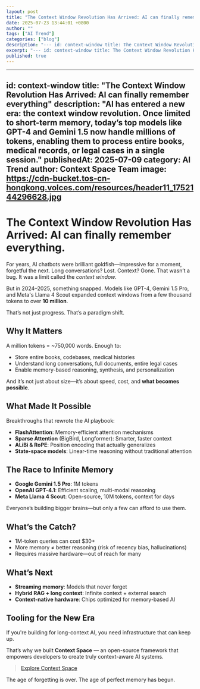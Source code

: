```yaml
---
layout: post
title: "The Context Window Revolution Has Arrived: AI can finally remember everything"
date: 2025-07-23 13:44:01 +0800
author: ""
tags: ["AI Trend"]
categories: ["blog"]
description: "--- id: context-window title: The Context Window Revolution Has Arrived: AI can finally remember everything description: AI has entered a new era: the..."
excerpt: "--- id: context-window title: The Context Window Revolution Has Arrived: AI can ..."
published: true
---
```


---
id: context-window
title: "The Context Window Revolution Has Arrived: AI can finally remember everything"
description: "AI has entered a new era: the context window revolution. Once limited to short-term memory, today’s top models like GPT-4 and Gemini 1.5 now handle millions of tokens, enabling them to process entire books, medical records, or legal cases in a single session."
publishedAt: 2025-07-09
category: AI Trend
author: Context Space Team
image: https://cdn-bucket.tos-cn-hongkong.volces.com/resources/header11_1752144296628.jpg
---

# The Context Window Revolution Has Arrived: AI can finally remember everything.

For years, AI chatbots were brilliant goldfish—impressive for a moment, forgetful the next. Long conversations? Lost. Context? Gone. That wasn’t a bug. It was a limit called the *context window*.

But in 2024–2025, something snapped. Models like GPT-4, Gemini 1.5 Pro, and Meta's Llama 4 Scout expanded context windows from a few thousand tokens to over **10 million**.

That’s not just progress. That’s a paradigm shift.

## Why It Matters

A million tokens = ~750,000 words. Enough to:
- Store entire books, codebases, medical histories
- Understand long conversations, full documents, entire legal cases
- Enable memory-based reasoning, synthesis, and personalization

And it’s not just about size—it’s about speed, cost, and **what becomes possible**.

## What Made It Possible

Breakthroughs that rewrote the AI playbook:
- **FlashAttention**: Memory-efficient attention mechanisms
- **Sparse Attention** (BigBird, Longformer): Smarter, faster context
- **ALiBi & RoPE**: Position encoding that actually generalizes
- **State-space models**: Linear-time reasoning without traditional attention

## The Race to Infinite Memory

- **Google Gemini 1.5 Pro**: 1M tokens
- **OpenAI GPT-4.1**: Efficient scaling, multi-modal reasoning
- **Meta Llama 4 Scout**: Open-source, 10M tokens, context for days

Everyone’s building bigger brains—but only a few can afford to use them.

## What’s the Catch?

- 1M-token queries can cost $30+
- More memory ≠ better reasoning (risk of recency bias, hallucinations)
- Requires massive hardware—out of reach for many

## What’s Next

- **Streaming memory**: Models that never forget
- **Hybrid RAG + long context**: Infinite context + external search
- **Context-native hardware**: Chips optimized for memory-based AI

## Tooling for the New Era

If you're building for long-context AI, you need infrastructure that can keep up.

That’s why we built **Context Space** — an open-source framework that empowers developers to create truly context-aware AI systems.

> [Explore Context Space](https://github.com/context-space/context-space)

The age of forgetting is over.
The age of perfect memory has begun.

